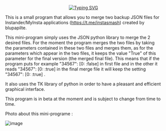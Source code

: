 <center>

[![Typing SVG](https://readme-typing-svg.demolab.com/?lines=MergeJSON)](https://git.io/typing-svg)

</center>

This is a small program that allows you to merge two backup JSON files for Instander/MyInsta applications (https://t.me/instasmash) created by blupapilte.

This mini-program simply uses the JSON python library to merge the 2 desired files. For the moment the program merges the two files by taking the parameters contained in these two files and merges them, as for the parameters which appear in the two files, it keeps the value "True" of this parameter for the final version (the merged final file).
This means that if the program puts for example "34567": [0: :false] in first file and in the other it reads "34567": [0: :true] in the final merge file it will keep the setting "34567": [0: :true] .

It also uses the TK library of python in order to have a pleasant and efficient graphical interface.


This program is in beta at the moment and is subject to change from time to time.

Photo about this mini-programe : 

![image](https://github.com/Zeldrox-dev/MergerJSON/assets/123584533/b5655acc-8f80-469e-b1e8-c728f068b117)
